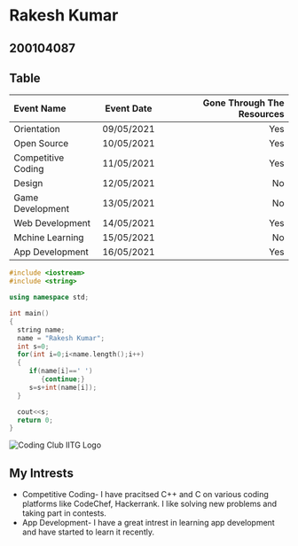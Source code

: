 # Rakesh Kumar
## 200104087

## Table

| Event Name         | Event Date   | Gone Through The Resources   |
| :----------        | :----------: | ---------------------------: |
| Orientation        | 09/05/2021   | Yes                          |
| Open Source        | 10/05/2021   | Yes                          |
| Competitive Coding | 11/05/2021   | Yes                          |
| Design             | 12/05/2021   | No                           |
| Game Development   | 13/05/2021   | No                           |
| Web Development    | 14/05/2021   | Yes                          |
| Mchine Learning    | 15/05/2021   | No                           |
| App Development    | 16/05/2021   | Yes                          |


```C++
#include <iostream>
#include <string>

using namespace std;

int main()
{
  string name;
  name = "Rakesh Kumar";
  int s=0;
  for(int i=0;i<name.length();i++)
  {
     if(name[i]==' ')
     	{continue;}
     s=s+int(name[i]);
  }

  cout<<s;
  return 0;
}
```

![Coding Club IITG Logo](https://raw.githubusercontent.com/codingiitg/open_source_submission/main/coding-club%20logo.png)

## My Intrests
* Competitive Coding- I have pracitsed C++ and C on various coding platforms like CodeChef, Hackerrank. I like solving new problems and taking part in contests.
* App Development- I have a great intrest in learning app development and have started to learn it recently.
